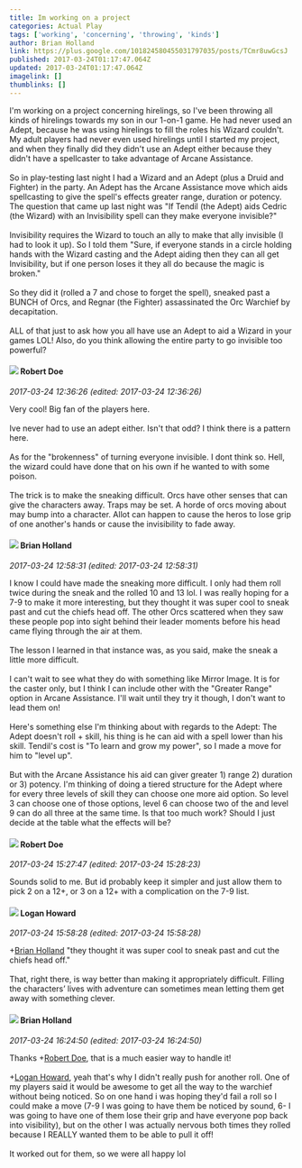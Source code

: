 ```yaml
---
title: Im working on a project
categories: Actual Play
tags: ['working', 'concerning', 'throwing', 'kinds']
author: Brian Holland
link: https://plus.google.com/101824580455031797035/posts/TCmr8uwGcsJ
published: 2017-03-24T01:17:47.064Z
updated: 2017-03-24T01:17:47.064Z
imagelink: []
thumblinks: []
---
```


I&#39;m working on a project concerning hirelings, so I&#39;ve been throwing all kinds of hirelings towards my son in our 1-on-1 game. He had never used an Adept, because he was using hirelings to fill the roles his Wizard couldn&#39;t. My adult players had never even used hirelings until I started my project, and when they finally did they didn&#39;t use an Adept either because they didn&#39;t have a spellcaster to take advantage of Arcane Assistance.<br /><br />So in play-testing last night I had a Wizard and an Adept (plus a Druid and Fighter) in the party. An Adept has the Arcane Assistance move which aids spellcasting to give the spell&#39;s effects greater range, duration or potency. The question that came up last night was &quot;If Tendil (the Adept) aids Cedric (the Wizard) with an Invisibility spell can they make everyone invisible?&quot;<br /><br />Invisibility requires the Wizard to touch an ally to make that ally invisible (I had to look it up). So I told them &quot;Sure, if everyone stands in a circle holding hands with the Wizard casting and the Adept aiding then they can all get Invisibility, but if one person loses it they all do because the magic is broken.&quot;<br /><br />So they did it (rolled a 7 and chose to forget the spell), sneaked past a BUNCH of Orcs, and Regnar (the Fighter) assassinated the Orc Warchief by decapitation.<br /><br />ALL of that just to ask how you all have use an Adept to aid a Wizard in your games LOL! Also, do you think allowing the entire party to go invisible too powerful? 
<div id='comment z134wrp4qmqgtbp4w04cjn4jgpbidbjiptw0k'>
  <h4><img src='{{site.baseurl}}//images/avatars/105487846931822189120_photo.jpg'> Robert Doe</h4>
      <p><cite>2017-03-24 12:36:26 (edited: 2017-03-24 12:36:26)</cite></p>
        <p>Very cool! Big fan of the players here.<br /><br />Ive never had to use an adept either. Isn&#39;t that odd? I think there is a pattern here.<br /><br />As for the &quot;brokenness&quot; of turning everyone invisible. I dont think so. Hell, the wizard could have done that on his own if he wanted to with some poison.<br /><br />The trick is to make the sneaking difficult. Orcs have other senses that can give the characters away. Traps may be set. A horde of orcs moving about may bump into a character. Allot can happen to cause the heros to lose grip of one another&#39;s hands or cause the invisibility to fade away.</p>
</div>
        

<div id='comment z134wrp4qmqgtbp4w04cjn4jgpbidbjiptw0k'>
  <h4><img src='{{site.baseurl}}//images/avatars/101824580455031797035_photo.jpg'> Brian Holland</h4>
      <p><cite>2017-03-24 12:58:31 (edited: 2017-03-24 12:58:31)</cite></p>
        <p>I know I could have made the sneaking more difficult. I only had them roll twice during the sneak and the rolled 10 and 13 lol. I was really hoping for a 7-9 to make it more interesting, but they thought it was super cool to sneak past and cut the chiefs head off. The other Orcs scattered when they saw these people pop into sight behind their leader moments before his head came flying through the air at them.<br /><br />The lesson I learned in that instance was, as you said, make the sneak a little more difficult.<br /><br />I can&#39;t wait to see what they do with something like Mirror Image. It is for the caster only, but I think I can include other with the &quot;Greater Range&quot; option in Arcane Assistance. I&#39;ll wait until they try it though, I don&#39;t want to lead them on!<br /><br />Here&#39;s something else I&#39;m thinking about with regards to the Adept: The Adept doesn&#39;t roll + skill, his thing is he can aid with a spell lower than his skill. Tendil&#39;s cost is &quot;To learn and grow my power&quot;, so I made a move for him to &quot;level up&quot;.<br /><br />But with the Arcane Assistance his aid can giver greater 1) range 2) duration or 3) potency. I&#39;m thinking of doing a tiered structure for the Adept where for every three levels of skill they can choose one more aid option. So level 3 can choose one of those options, level 6 can choose two of the and level 9 can do all three at the same time. Is that too much work? Should I just decide at the table what the effects will be?</p>
</div>
        

<div id='comment z134wrp4qmqgtbp4w04cjn4jgpbidbjiptw0k'>
  <h4><img src='{{site.baseurl}}//images/avatars/105487846931822189120_photo.jpg'> Robert Doe</h4>
      <p><cite>2017-03-24 15:27:47 (edited: 2017-03-24 15:28:23)</cite></p>
        <p>Sounds solid to me. But id probably keep it simpler and just allow them to pick 2 on a 12+, or 3 on a 12+ with a complication on the 7-9 list.</p>
</div>
        

<div id='comment z134wrp4qmqgtbp4w04cjn4jgpbidbjiptw0k'>
  <h4><img src='{{site.baseurl}}//images/avatars/117938653641565340771_photo.jpg'> Logan Howard</h4>
      <p><cite>2017-03-24 15:58:28 (edited: 2017-03-24 15:58:28)</cite></p>
        <p><span class="proflinkWrapper"><span class="proflinkPrefix">+</span><a class="proflink" href="https://plus.google.com/101824580455031797035" oid="101824580455031797035">Brian Holland</a></span> &quot;they thought it was super cool to sneak past and cut the chiefs head off.&quot;<br /><br />That, right there, is way better than making it appropriately difficult. Filling the characters’ lives with adventure can sometimes mean letting them get away with something clever.</p>
</div>
        

<div id='comment z134wrp4qmqgtbp4w04cjn4jgpbidbjiptw0k'>
  <h4><img src='{{site.baseurl}}//images/avatars/101824580455031797035_photo.jpg'> Brian Holland</h4>
      <p><cite>2017-03-24 16:24:50 (edited: 2017-03-24 16:24:50)</cite></p>
        <p>Thanks <span class="proflinkWrapper"><span class="proflinkPrefix">+</span><a class="proflink" href="https://plus.google.com/105487846931822189120" oid="105487846931822189120">Robert Doe</a></span>, that is a much easier way to handle it!<br /><br /><span class="proflinkWrapper"><span class="proflinkPrefix">+</span><a class="proflink" href="https://plus.google.com/117938653641565340771" oid="117938653641565340771">Logan Howard</a></span>, yeah that&#39;s why I didn&#39;t really push for another roll. One of my players said it would be awesome to get all the way to the warchief without being noticed. So on one hand i was hoping they&#39;d fail a roll so I could make a move (7-9 I was going to have them be noticed by sound, 6- I was going to have one of them lose their grip and have everyone pop back into visibility), but on the other I was actually nervous both times they rolled because I REALLY wanted them to be able to pull it off! <br /><br />It worked out for them, so we were all happy lol</p>
</div>
        